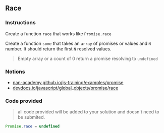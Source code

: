 ## Race

### Instructions

Create a function `race` that works like `Promise.race`

Create a function `some` that takes an `array` of promises or values
and `N` number. It should return the first `N` resolved values.

> Empty array or a count of 0 return a promise resolving to `undefined`

### Notions

- [nan-academy.github.io/js-training/examples/promise](https://nan-academy.github.io/js-training/examples/promise.js)
- [devdocs.io/javascript/global_objects/promise/race](https://devdocs.io/javascript/global_objects/promise/race)

### Code provided

> all code provided will be added to your solution and doesn't need to be submited.

```js
Promise.race = undefined
```
